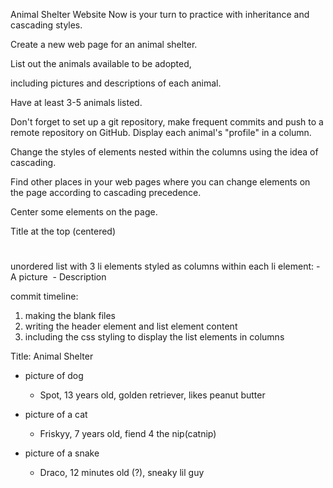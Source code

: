 Animal Shelter Website
Now is your turn to practice with inheritance and cascading styles.

Create a new web page for an animal shelter. 

List out the animals available to be adopted,

including pictures and descriptions of each animal. 

Have at least 3-5 animals listed. 

Don't forget to set up a git repository, make frequent commits and push to a remote repository on GitHub.
Display each animal's "profile" in a column.

Change the styles of elements nested within the columns using the idea of cascading.

Find other places in your web pages where you can change elements on the page according to cascading precedence.

Center some elements on the page.


Title at the top (centered) <h1></h1>

unordered list with 3 li elements styled as columns
  within each li element:
    - A picture <img src='' alt=''>
    - Description <p></p>

commit timeline:
1. making the blank files
2. writing the header element and list element content 
3. including the css styling to display the list elements in columns


Title: Animal Shelter

- picture of dog
    - Spot, 13 years old, golden retriever, likes peanut butter

- picture of a cat
  - Friskyy, 7 years old, fiend 4 the nip(catnip)

- picture of a snake
  - Draco, 12 minutes old (?), sneaky lil guy

